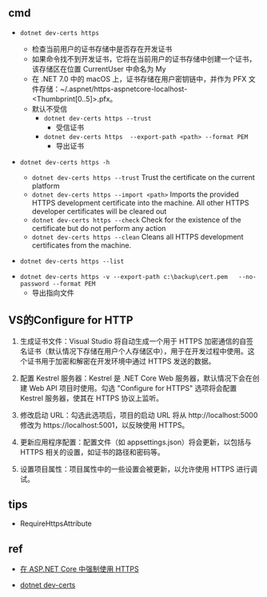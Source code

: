 

## cmd
+ `dotnet dev-certs https`
    + 检查当前用户的证书存储中是否存在开发证书
    + 如果命令找不到开发证书，它将在当前用户的证书存储中创建一个证书，该存储区在位置 CurrentUser 中命名为 My
    + 在 .NET 7.0 中的 macOS 上，证书存储在用户密钥链中，并作为 PFX 文件存储：~/.aspnet/https-aspnetcore-localhost-<Thumbprint[0..5]>.pfx。
    + 默认不受信
        + `dotnet dev-certs https --trust`
            + 受信证书
        + `dotnet dev-certs https  --export-path <path> --format PEM`
            + 导出证书

+ `dotnet dev-certs https -h`
    + `dotnet dev-certs https --trust` Trust the certificate on the current platform
    + `dotnet dev-certs https --import <path>` Imports the provided HTTPS development certificate into the machine. All other HTTPS developer certificates will be cleared out
    + `dotnet dev-certs https --check` Check for the existence of the certificate but do not perform any action
    + `dotnet dev-certs https --clean`  Cleans all HTTPS development certificates from the machine.

<!-- 查看证书 -->
+ `dotnet dev-certs https --list`

<!-- 导出证书 -->
+ `dotnet dev-certs https -v --export-path c:\backup\cert.pem   --no-password --format PEM`
    + 导出指向文件



## VS的Configure for HTTP
1. 生成证书文件：Visual Studio 将自动生成一个用于 HTTPS 加密通信的自签名证书（默认情况下存储在用户个人存储区中），用于在开发过程中使用。这个证书用于加密和解密在开发环境中通过 HTTPS 发送的数据。

2. 配置 Kestrel 服务器：Kestrel 是 .NET Core Web 服务器，默认情况下会在创建 Web API 项目时使用。勾选 "Configure for HTTPS" 选项将会配置 Kestrel 服务器，使其在 HTTPS 协议上监听。

3. 修改启动 URL：勾选此选项后，项目的启动 URL 将从 http://localhost:5000 修改为 https://localhost:5001，以反映使用 HTTPS。

4. 更新应用程序配置：配置文件（如 appsettings.json）将会更新，以包括与 HTTPS 相关的设置，如证书的路径和密码等。

5. 设置项目属性：项目属性中的一些设置会被更新，以允许使用 HTTPS 进行调试。




## tips
+ RequireHttpsAttribute

## ref
+ [在 ASP.NET Core 中强制使用 HTTPS](https://learn.microsoft.com/zh-cn/aspnet/core/security/enforcing-ssl?view=aspnetcore-7.0&tabs=visual-studio%2Clinux-ubuntu)

+ [dotnet dev-certs](https://learn.microsoft.com/zh-cn/dotnet/core/tools/dotnet-dev-certs)
